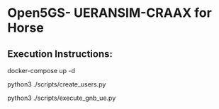 
# Open5GS- UERANSIM-CRAAX for Horse

## Execution Instructions:

docker-compose up -d

python3 ./scripts/create_users.py

python3 ./scripts/execute_gnb_ue.py
